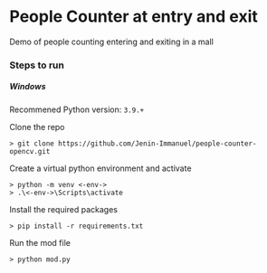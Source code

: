 # People Counter at entry and exit

Demo of people counting entering and exiting in a mall

### Steps to run

##### Windows

Recommened Python version: `3.9.+`

Clone the repo
```
> git clone https://github.com/Jenin-Immanuel/people-counter-opencv.git
```

Create a virtual python environment and activate
```
> python -m venv <-env->
> .\<-env->\Scripts\activate
```

Install the required packages
```
> pip install -r requirements.txt
```

Run the mod file
```
> python mod.py
```
